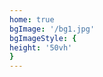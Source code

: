 ```yaml
---
home: true
bgImage: '/bg1.jpg'
bgImageStyle: {
height: '50vh'
}
---
```

<!-- 这个是首页，什么都不能写哦，要不然丑丑的糊住你的眼睛 -->